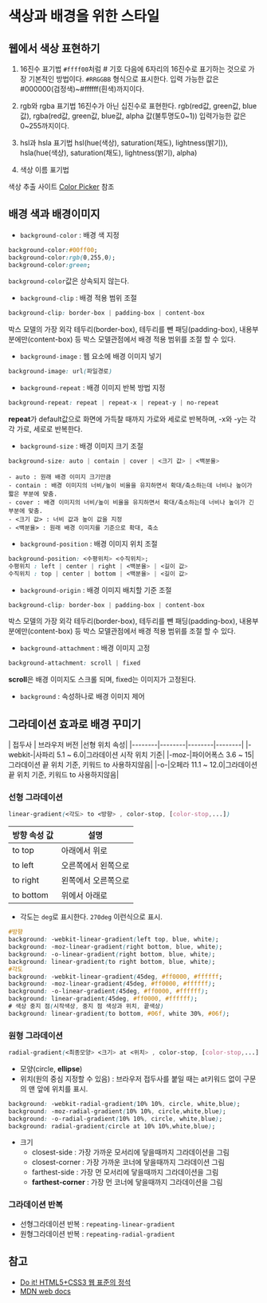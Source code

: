 # 색상과 배경을 위한 스타일

## 웹에서 색상 표현하기

1. 16진수 표기법
`#ffff00`처럼 # 기호 다음에 6자리의 16진수로 표기하는 것으로 가장 기본적인 방법이다. `#RRGGBB` 형식으로 표시한다. 입력 가능한 값은 #000000(검정색)~#ffffff(흰색)까지이다.

2. rgb와 rgba 표기법
16진수가 아닌 십진수로 표현한다. rgb(red값, green값, blue값), rgba(red값, green값, blue값, alpha 값(불투명도0~1)) 입력가능한 값은 0~255까지이다.

3. hsl과 hsla 표기법
hsl(hue(색상), saturation(채도), lightness(밝기)), hsla(hue(색상), saturation(채도), lightness(밝기), alpha)

4. 색상 이름 표기법

색상 추출 사이트 [Color Picker](www.colorpicker.com) 참조

## 배경 색과 배경이미지

- `background-color` : 배경 색 지정
```css
background-color:#00ff00;
background-color:rgb(0,255,0);
background-color:green;
```
`background-color`값은 상속되지 않는다.

- `background-clip` : 배경 적용 범위 조절
```css
background-clip: border-box | padding-box | content-box
```
박스 모델의 가장 외각 테두리(border-box), 테두리를 뺀 패딩(padding-box), 내용부분에만(content-box) 등 박스 모델관점에서 배경 적용 범위를 조절 할 수 있다.

- `background-image` : 웹 요소에 배경 이미지 넣기
```css
background-image: url(파일경로)
```

- `background-repeat` : 배경 이미지 반복 방법 지정
```css
background-repeat: repeat | repeat-x | repeat-y | no-repeat
```
**repeat**가 default값으로 화면에 가득찰 때까지 가로와 세로로 반복하며, -x와 -y는 각각 가로, 세로로 반복한다.

- `background-size` : 배경 이미지 크기 조절
```css
background-size: auto | contain | cover | <크기 값> | <백분율>
```

	- auto : 원래 배경 이미지 크기만큼
	- contain : 배경 이미지의 너비/높이 비율을 유지하면서 확대/축소하는데 너비나 높이가 짧은 부분에 맞춤.
	- cover : 배경 이미지의 너비/높이 비율을 유지하면서 확대/축소하는데 너비나 높이가 긴 부분에 맞춤.
	- <크기 값> : 너비 값과 높이 값을 지정
	- <백분율> : 원래 배경 이미지를 기준으로 확대, 축소

- `background-position` : 배경 이미지 위치 조절
```css
background-position: <수평위치> <수직위치>;
수평위치 : left | center | right | <백분율> | <길이 값>
수직위치 : top | center | bottom | <백분율> | <길이 값>
```

- `background-origin` : 배경 이미지 배치할 기준 조절
```css
background-clip: border-box | padding-box | content-box
```
박스 모델의 가장 외각 테두리(border-box), 테두리를 뺀 패딩(padding-box), 내용부분에만(content-box) 등 박스 모델관점에서 배경 적용 범위를 조절 할 수 있다.

- `background-attachment` : 배경 이미지 고정
```css
background-attachment: scroll | fixed
```
**scroll**은 배경 이미지도 스크롤 되며, fixed는 이미지가 고정된다.

- `background` : 속성하나로 배경 이미지 제어

## 그라데이션 효과로 배경 꾸미기

| 접두사 | 브라우저 버전 |선형 위치 속성|
|--------|--------|--------|--------|
|-webkit-|사파리 5.1 ~ 6.0|그라데이션 시작 위치 기준|
|-moz-|파이어폭스 3.6 ~ 15|그라데이션 끝 위치 기준, 키워드 to 사용하지않음|
|-o-|오페라 11.1 ~ 12.0|그라데이션 끝 위치 기준, 키워드 to 사용하지않음|

### 선형 그라데이션
```css
linear-gradient(<각도> to <방향> , color-stop, [color-stop,...])
```

| 방향 속성 값 | 설명 |
|--------|--------|
|to top|아래에서 위로|
|to left|오른쪽에서 왼쪽으로|
|to right|왼쪽에서 오른쪽으로|
|to bottom|위에서 아래로|

- 각도는 `deg`로 표시한다. `270deg` 이런식으로 표시.

```css
#방향
background: -webkit-linear-gradient(left top, blue, white);
background: -moz-linear-gradient(right bottom, blue, white);
background: -o-linear-gradient(right bottom, blue, white);
background: linear-gradient(to right bottom, blue, white);
#각도
background: -webkit-linear-gradient(45deg, #ff0000, #ffffff;
background: -moz-linear-gradient(45deg, #ff0000, #ffffff);
background: -o-linear-gradient(45deg, #ff0000, #ffffff);
background: linear-gradient(45deg, #ff0000, #ffffff);
# 색상 중지 점(시작색상, 중지 점 색상과 위치, 끝색상)
background: linear-gradient(to bottom, #06f, white 30%, #06f);
```

### 원형 그라데이션
```css
radial-gradient(<최종모양> <크기> at <위치> , color-stop, [color-stop,...])
```

- 모양(circle, **ellipse**)
- 위치(원의 중심 지정할 수 있음) : 브라우저 접두사를 붙일 때는 at키워드 없이 구문의 맨 앞에 위치를 표시.
```css
background: -webkit-radial-gradient(10% 10%, circle, white,blue);
background: -moz-radial-gradient(10% 10%, circle,white,blue);
background: -o-radial-gradient(10% 10%, circle, white,blue);
background: radial-gradient(circle at 10% 10%,white,blue);
```

- 크기
	- closest-side : 가장 가까운 모서리에 닿을때까지 그라데이션을 그림
	- closest-corner : 가장 가까운 코너에 닿을때까지 그라데이션 그림
	- farthest-side : 가장 먼 모서리에 닿을때까지 그라데이션을 그림
	- **farthest-corner** : 가장 먼 코너에 닿을때까지 그라데이션을 그림

### 그라데이션 반복

- 선형그라데이션 반복 : `repeating-linear-gradient`
- 원형그라데이션 반복 : `repeating-radial-gradient`

## 참고

- [Do it! HTML5+CSS3 웹 표준의 정석](https://book.naver.com/bookdb/book_detail.nhn?bid=15975063)
- [MDN web docs](https://developer.mozilla.org/ko/)

